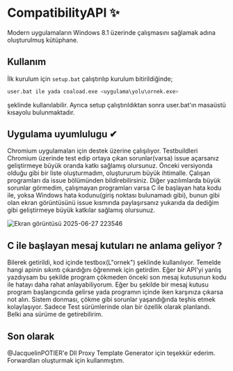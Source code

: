 # CompatibilityAPI ✨
Modern uygulamaların Windows 8.1 üzerinde çalışmasını sağlamak adına oluşturulmuş kütüphane. 

## Kullanım
İlk kurulum için `setup.bat` çalıştırılıp kurulum bitirildiğinde;                                                                                                  

```bash 
user.bat ile yada coaload.exe <uygulama\yolu\ornek.exe>
```                                                                                                                                     
şeklinde kullanılabilir.
Ayrıca setup çalıştırıldıktan sonra user.bat'ın masaüstü kısayolu bulunmaktadır.
## Uygulama uyumlulugu ✔
Chromium uygulamaları için destek üzerine çalışılıyor. Testbuildleri Chromium üzerinde test edip ortaya çıkan sorunlar(varsa) issue açarsanız geliştirmeye büyük oranda katkı sağlamış olursunuz.
Önceki versiyonda olduğu gibi bir liste oluşturmadım, oluştururum büyük ihtimalle. Çalışan programları da issue bölümünden bildirebilirsiniz.
Diğer yazılımlarda büyük sorunlar görmedim, çalışmayan programları varsa C ile başlayan hata kodu ile, yoksa Windows hata kodunu(giriş noktası bulunamadı gibi), bunun gibi olan ekran görüntüsünü issue 
kısmında paylaşırsanız yukarıda da dediğim gibi geliştirmeye büyük katkılar sağlamış olursunuz.

![Ekran görüntüsü 2025-06-27 223546](https://github.com/user-attachments/assets/0f121b92-a8d0-4331-b657-085bbd4229d3)


## C ile başlayan mesaj kutuları ne anlama geliyor ?
Bilerek getirildi, kod içinde testbox(L"ornek") şeklinde kullanılıyor. Temelde hangi apinin sıkıntı çıkardığını öğrenmek için getirdim. Eğer bir API'yi yanlış yazdıysam bu şekilde program çökmeden önceki son mesaj kutusunun kodu ile 
hatayı daha rahat anlayabiliyorum. Eğer bu şekilde bir mesaj kutusu program başlangıcında gelirse yada programın içinde iken karşınıza çıkarsa not alın. Sistem donması, çökme gibi sorunlar yaşandığında teşhis etmek kolaylaşıyor.
Sadece Test sürümlerinde olan bir özellik olarak planlandı. Belki ana sürüme de getirebilirim.

## Son olarak
@JacquelinPOTIER'e Dll Proxy Template Generator için teşekkür ederim. Forwardları oluşturmak için kullanmıştım.

